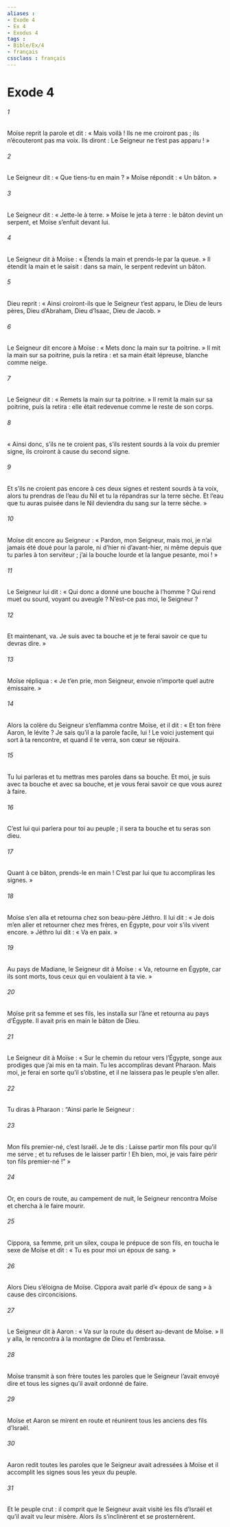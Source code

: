 ```yaml
---
aliases : 
- Exode 4
- Ex 4
- Exodus 4
tags : 
- Bible/Ex/4
- français
cssclass : français
---
```


# Exode 4

###### 1
Moïse reprit la parole et dit : « Mais voilà ! Ils ne me croiront pas ; ils n’écouteront pas ma voix. Ils diront : Le Seigneur ne t’est pas apparu ! »
###### 2
Le Seigneur dit : « Que tiens-tu en main ? » Moïse répondit : « Un bâton. »
###### 3
Le Seigneur dit : « Jette-le à terre. » Moïse le jeta à terre : le bâton devint un serpent, et Moïse s’enfuit devant lui.
###### 4
Le Seigneur dit à Moïse : « Étends la main et prends-le par la queue. » Il étendit la main et le saisit : dans sa main, le serpent redevint un bâton.
###### 5
Dieu reprit : « Ainsi croiront-ils que le Seigneur t’est apparu, le Dieu de leurs pères, Dieu d’Abraham, Dieu d’Isaac, Dieu de Jacob. »
###### 6
Le Seigneur dit encore à Moïse : « Mets donc la main sur ta poitrine. » Il mit la main sur sa poitrine, puis la retira : et sa main était lépreuse, blanche comme neige.
###### 7
Le Seigneur dit : « Remets la main sur ta poitrine. » Il remit la main sur sa poitrine, puis la retira : elle était redevenue comme le reste de son corps.
###### 8
« Ainsi donc, s’ils ne te croient pas, s’ils restent sourds à la voix du premier signe, ils croiront à cause du second signe.
###### 9
Et s’ils ne croient pas encore à ces deux signes et restent sourds à ta voix, alors tu prendras de l’eau du Nil et tu la répandras sur la terre sèche. Et l’eau que tu auras puisée dans le Nil deviendra du sang sur la terre sèche. »
###### 10
Moïse dit encore au Seigneur : « Pardon, mon Seigneur, mais moi, je n’ai jamais été doué pour la parole, ni d’hier ni d’avant-hier, ni même depuis que tu parles à ton serviteur ; j’ai la bouche lourde et la langue pesante, moi ! »
###### 11
Le Seigneur lui dit : « Qui donc a donné une bouche à l’homme ? Qui rend muet ou sourd, voyant ou aveugle ? N’est-ce pas moi, le Seigneur ?
###### 12
Et maintenant, va. Je suis avec ta bouche et je te ferai savoir ce que tu devras dire. »
###### 13
Moïse répliqua : « Je t’en prie, mon Seigneur, envoie n’importe quel autre émissaire. »
###### 14
Alors la colère du Seigneur s’enflamma contre Moïse, et il dit : « Et ton frère Aaron, le lévite ? Je sais qu’il a la parole facile, lui ! Le voici justement qui sort à ta rencontre, et quand il te verra, son cœur se réjouira.
###### 15
Tu lui parleras et tu mettras mes paroles dans sa bouche. Et moi, je suis avec ta bouche et avec sa bouche, et je vous ferai savoir ce que vous aurez à faire.
###### 16
C’est lui qui parlera pour toi au peuple ; il sera ta bouche et tu seras son dieu.
###### 17
Quant à ce bâton, prends-le en main ! C’est par lui que tu accompliras les signes. »
###### 18
Moïse s’en alla et retourna chez son beau-père Jéthro. Il lui dit : « Je dois m’en aller et retourner chez mes frères, en Égypte, pour voir s’ils vivent encore. » Jéthro lui dit : « Va en paix. »
###### 19
Au pays de Madiane, le Seigneur dit à Moïse : « Va, retourne en Égypte, car ils sont morts, tous ceux qui en voulaient à ta vie. »
###### 20
Moïse prit sa femme et ses fils, les installa sur l’âne et retourna au pays d’Égypte. Il avait pris en main le bâton de Dieu.
###### 21
Le Seigneur dit à Moïse : « Sur le chemin du retour vers l’Égypte, songe aux prodiges que j’ai mis en ta main. Tu les accompliras devant Pharaon. Mais moi, je ferai en sorte qu’il s’obstine, et il ne laissera pas le peuple s’en aller.
###### 22
Tu diras à Pharaon : “Ainsi parle le Seigneur :
###### 23
Mon fils premier-né, c’est Israël. Je te dis : Laisse partir mon fils pour qu’il me serve ; et tu refuses de le laisser partir ! Eh bien, moi, je vais faire périr ton fils premier-né !” »
###### 24
Or, en cours de route, au campement de nuit, le Seigneur rencontra Moïse et chercha à le faire mourir.
###### 25
Cippora, sa femme, prit un silex, coupa le prépuce de son fils, en toucha le sexe de Moïse et dit : « Tu es pour moi un époux de sang. »
###### 26
Alors Dieu s’éloigna de Moïse. Cippora avait parlé d’« époux de sang » à cause des circoncisions.
###### 27
Le Seigneur dit à Aaron : « Va sur la route du désert au-devant de Moïse. » Il y alla, le rencontra à la montagne de Dieu et l’embrassa.
###### 28
Moïse transmit à son frère toutes les paroles que le Seigneur l’avait envoyé dire et tous les signes qu’il avait ordonné de faire.
###### 29
Moïse et Aaron se mirent en route et réunirent tous les anciens des fils d’Israël.
###### 30
Aaron redit toutes les paroles que le Seigneur avait adressées à Moïse et il accomplit les signes sous les yeux du peuple.
###### 31
Et le peuple crut : il comprit que le Seigneur avait visité les fils d’Israël et qu’il avait vu leur misère. Alors ils s’inclinèrent et se prosternèrent.
